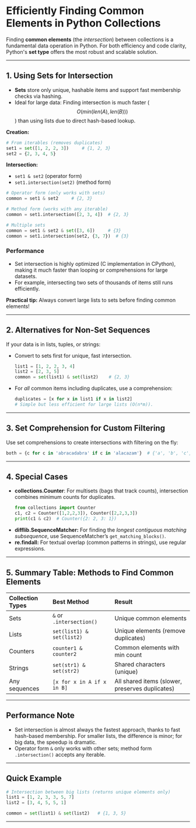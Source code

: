 # Efficiently Finding Common Elements in Python Collections

Finding **common elements** (the *intersection*) between collections is a fundamental data operation in Python. For both efficiency and code clarity, Python's **set type** offers the most robust and scalable solution.

***

## 1. **Using Sets for Intersection**

- **Sets** store only unique, hashable items and support fast membership checks via hashing.
- Ideal for large data: Finding intersection is much faster ($$O(min(len(A), len(B)))$$) than using lists due to direct hash-based lookup.

**Creation:**
```python
# From iterables (removes duplicates)
set1 = set([1, 2, 2, 3])     # {1, 2, 3}
set2 = {2, 3, 4, 5}
```

**Intersection:**
- `set1 & set2` (operator form)
- `set1.intersection(set2)` (method form)

```python
# Operator form (only works with sets)
common = set1 & set2     # {2, 3}

# Method form (works with any iterable)
common = set1.intersection([2, 3, 4])  # {2, 3}

# Multiple sets
common = set1 & set2 & set([3, 6])     # {3}
common = set1.intersection(set2, {3, 7})  # {3}
```

### **Performance**
- Set intersection is highly optimized (C implementation in CPython), making it much faster than looping or comprehensions for large datasets.
- For example, intersecting two sets of thousands of items still runs efficiently.

**Practical tip:** Always convert large lists to sets before finding common elements!

***

## 2. **Alternatives for Non-Set Sequences**

If your data is in lists, tuples, or strings:
- Convert to sets first for unique, fast intersection.
  ```python
  list1 = [1, 2, 2, 3, 4]
  list2 = [2, 3, 5]
  common = set(list1) & set(list2)    # {2, 3}
  ```
- For *all* common items including duplicates, use a comprehension:
  ```python
  duplicates = [x for x in list1 if x in list2]
  # Simple but less efficient for large lists (O(n*m)).
  ```

***

## 3. **Set Comprehension for Custom Filtering**

Use set comprehensions to create intersections with filtering on the fly:
```python
both = {c for c in 'abracadabra' if c in 'alacazam'}  # {'a', 'b', 'c', 'r', 'd', 'z', 'm', 'l'}
```

***

## 4. **Special Cases**

- **collections.Counter**: For multisets (bags that track counts), intersection combines minimum counts for duplicates.
  ```python
  from collections import Counter
  c1, c2 = Counter([1,2,2,3]), Counter([2,2,3,3])
  print(c1 & c2)  # Counter({2: 2, 3: 1})
  ```
- **difflib.SequenceMatcher:** For finding the *longest contiguous matching subsequence*, use SequenceMatcher’s `get_matching_blocks()`.
- **re.findall:** For textual overlap (common patterns in strings), use regular expressions.

***

## 5. **Summary Table: Methods to Find Common Elements**
| Collection Types | Best Method        | Result                                   |
|:----------------|:------------------ |:-----------------------------------------|
| Sets            | `&` or `.intersection()` | Unique common elements              |
| Lists           | `set(list1) & set(list2)` | Unique elements (remove duplicates) |
| Counters        | `counter1 & counter2`      | Common elements with min count      |
| Strings         | `set(str1) & set(str2)`   | Shared characters (unique)          |
| Any sequences   | `[x for x in A if x in B]` | All shared items (slower, preserves duplicates) |

***

## **Performance Note**
- Set intersection is almost always the fastest approach, thanks to fast hash-based membership. For smaller lists, the difference is minor; for big data, the speedup is dramatic.
- Operator form `&` only works with other sets; method form `.intersection()` accepts any iterable.

***

## **Quick Example**

```python
# Intersection between big lists (returns unique elements only)
list1 = [1, 2, 3, 3, 5, 7]
list2 = [3, 4, 5, 5, 1]

common = set(list1) & set(list2)   # {1, 3, 5}
```

***
